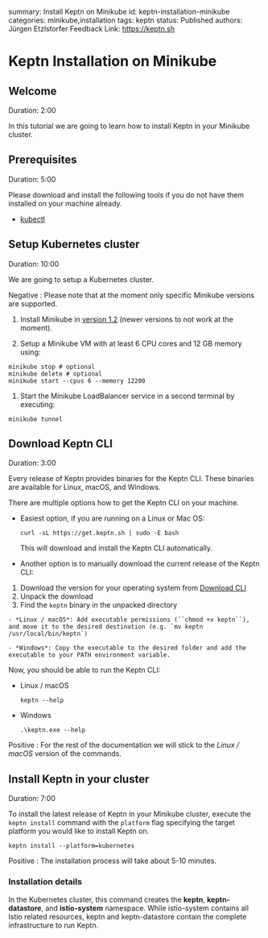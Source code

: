 summary: Install Keptn on Minikube
id: keptn-installation-minikube
categories: minikube,installation
tags: keptn
status: Published 
authors: Jürgen Etzlstorfer
Feedback Link: https://keptn.sh


# Keptn Installation on Minikube

## Welcome
Duration: 2:00

In this tutorial we are going to learn how to install Keptn in your Minikube cluster.


## Prerequisites
Duration: 5:00

Please download and install the following tools if you do not have them installed on your machine already.

- [kubectl](https://kubernetes.io/docs/tasks/tools/install-kubectl/)


## Setup Kubernetes cluster
Duration: 10:00

We are going to setup a Kubernetes cluster.

Negative
: Please note that at the moment only specific Minikube versions are supported.


1. Install Minikube in [version 1.2](https://github.com/kubernetes/minikube/releases/tag/v1.2.0) (newer versions to not work at the moment).

1. Setup a Minikube VM with at least 6 CPU cores and 12 GB memory using:

  ```
  minikube stop # optional
  minikube delete # optional
  minikube start --cpus 6 --memory 12200
  ``` 

1. Start the Minikube LoadBalancer service in a second terminal by executing:

  ```
  minikube tunnel 
  ``` 





## Download Keptn CLI
Duration: 3:00

Every release of Keptn provides binaries for the Keptn CLI. These binaries are available for Linux, macOS, and Windows.

There are multiple options how to get the Keptn CLI on your machine.

- Easiest option, if you are running on a Linux or Mac OS: 
  ```
  curl -sL https://get.keptn.sh | sudo -E bash
  ```
  This will download and install the Keptn CLI automatically.

-  Another option is to manually download the current release of the Keptn CLI:
  1. Download the version for your operating system from [Download CLI](https://github.com/keptn/keptn/releases/tag/0.6.1)
  1. Unpack the download
  1. Find the `keptn` binary in the unpacked directory

    - *Linux / macOS*: Add executable permissions (``chmod +x keptn``), and move it to the desired destination (e.g. `mv keptn /usr/local/bin/keptn`)

    - *Windows*: Copy the executable to the desired folder and add the executable to your PATH environment variable.


Now, you should be able to run the Keptn CLI: 
- Linux / macOS
  ```
  keptn --help
  ```

- Windows
  ```
  .\keptn.exe --help
  ```

Positive
: For the rest of the documentation we will stick to the *Linux / macOS* version of the commands.




## Install Keptn in your cluster
Duration: 7:00

To install the latest release of Keptn in your Minikube cluster, execute the `keptn install` command with the `platform` flag specifying the target platform you would like to install Keptn on. 


```
keptn install --platform=kubernetes
```

Positive
: The installation process will take about 5-10 minutes.

### Installation details 

In the Kubernetes cluster, this command creates the **keptn**, **keptn-datastore**, and **istio-system** namespace. While istio-system contains all Istio related resources, keptn and keptn-datastore contain the complete infrastructure to run Keptn. 


